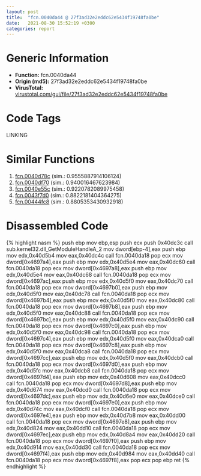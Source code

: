 ```yaml
---
layout: post
title:  "fcn.0040da44 @ 27f3ad32e2eddc62e5434f19748fa0be"
date:   2021-08-30 15:52:19 +0300
categories: report
---
```


# Generic Information
- **Function:** fcn.0040da44
- **Origin (md5):** 27f3ad32e2eddc62e5434f19748fa0be
- **VirusTotal:** [virustotal.com/gui/file/27f3ad32e2eddc62e5434f19748fa0be][virustotal_ref]

# Code Tags
<span class="tag" id="LINKING">LINKING</span>


# Similar Functions

1. [fcn.0040d78c][similar_1_ref] (sim.: 0.9555887914106124)
2. [fcn.0040df70][similar_2_ref] (sim.: 0.940016467623984)
3. [fcn.0040e55c][similar_3_ref] (sim.: 0.9220782089975458)
4. [fcn.0043f7d0][similar_4_ref] (sim.: 0.8822181404364275)
5. [fcn.00444fc8][similar_5_ref] (sim.: 0.8805353430932918)


# Disassembled Code

{% highlight nasm %}
push ebp
mov ebp,esp
push ecx
push 0x40dc3c
call sub.kernel32.dll_GetModuleHandleA_2
mov dword[ebp-4],eax
push ebp
mov edx,0x40d5b4
mov eax,0x40dc4c
call fcn.0040da18
pop ecx
mov dword[0x4697a4],eax
push ebp
mov edx,0x40d5e4
mov eax,0x40dc60
call fcn.0040da18
pop ecx
mov dword[0x4697a8],eax
push ebp
mov edx,0x40d5e4
mov eax,0x40dc68
call fcn.0040da18
pop ecx
mov dword[0x4697ac],eax
push ebp
mov edx,0x40d5f0
mov eax,0x40dc70
call fcn.0040da18
pop ecx
mov dword[0x4697b0],eax
push ebp
mov edx,0x40d5f0
mov eax,0x40dc78
call fcn.0040da18
pop ecx
mov dword[0x4697b4],eax
push ebp
mov edx,0x40d5f0
mov eax,0x40dc80
call fcn.0040da18
pop ecx
mov dword[0x4697b8],eax
push ebp
mov edx,0x40d5f0
mov eax,0x40dc88
call fcn.0040da18
pop ecx
mov dword[0x4697bc],eax
push ebp
mov edx,0x40d5f0
mov eax,0x40dc90
call fcn.0040da18
pop ecx
mov dword[0x4697c0],eax
push ebp
mov edx,0x40d5f0
mov eax,0x40dc98
call fcn.0040da18
pop ecx
mov dword[0x4697c4],eax
push ebp
mov edx,0x40d5f0
mov eax,0x40dca0
call fcn.0040da18
pop ecx
mov dword[0x4697c8],eax
push ebp
mov edx,0x40d5f0
mov eax,0x40dca8
call fcn.0040da18
pop ecx
mov dword[0x4697cc],eax
push ebp
mov edx,0x40d5f0
mov eax,0x40dcb0
call fcn.0040da18
pop ecx
mov dword[0x4697d0],eax
push ebp
mov edx,0x40d5fc
mov eax,0x40dcb8
call fcn.0040da18
pop ecx
mov dword[0x4697d4],eax
push ebp
mov edx,0x40d608
mov eax,0x40dcc0
call fcn.0040da18
pop ecx
mov dword[0x4697d8],eax
push ebp
mov edx,0x40d674
mov eax,0x40dcd0
call fcn.0040da18
pop ecx
mov dword[0x4697dc],eax
push ebp
mov edx,0x40d6e0
mov eax,0x40dce0
call fcn.0040da18
pop ecx
mov dword[0x4697e0],eax
push ebp
mov edx,0x40d74c
mov eax,0x40dcf0
call fcn.0040da18
pop ecx
mov dword[0x4697e4],eax
push ebp
mov edx,0x40d7b8
mov eax,0x40dd00
call fcn.0040da18
pop ecx
mov dword[0x4697e8],eax
push ebp
mov edx,0x40d824
mov eax,0x40dd10
call fcn.0040da18
pop ecx
mov dword[0x4697ec],eax
push ebp
mov edx,0x40d8a4
mov eax,0x40dd20
call fcn.0040da18
pop ecx
mov dword[0x4697f0],eax
push ebp
mov edx,0x40d914
mov eax,0x40dd30
call fcn.0040da18
pop ecx
mov dword[0x4697f4],eax
push ebp
mov edx,0x40d984
mov eax,0x40dd40
call fcn.0040da18
pop ecx
mov dword[0x4697f8],eax
pop ecx
pop ebp
ret 
{% endhighlight %}


[similar_1_ref]: /report/fcn.0040d78c@2ba145d6678d721baeb8d825fab7c600
[similar_2_ref]: /report/fcn.0040df70@6635b2bf1f4673ef3a7d242a02608d58
[similar_3_ref]: /report/fcn.0040e55c@8aa4eec8eb0ac35fe10d9e0394d3dbe4
[similar_4_ref]: /report/fcn.0043f7d0@8aa4eec8eb0ac35fe10d9e0394d3dbe4
[similar_5_ref]: /report/fcn.00444fc8@27f3ad32e2eddc62e5434f19748fa0be
[virustotal_ref]: https://www.virustotal.com/gui/file/27f3ad32e2eddc62e5434f19748fa0be